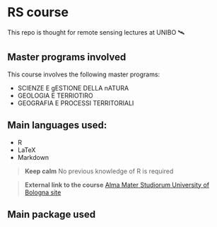 # RS course

This repo is thought for remote sensing lectures at UNIBO 🛰️

## Master programs involved

This course involves the following master programs:

+ SCIENZE E gESTIONE DELLA nATURA
+ GEOLOGIA E TERRIOTIRO
+ GEOGRAFIA E PROCESSI TERRITORIALI

## Main languages used:

+ R
+ LaTeX
+ Markdown

> **Keep calm**
No previous knowledge of R is required

> **External link to the course**
[Alma Mater Studiorum University of Bologna site](https://www.unibo.it/it/studiare/dottorati-master-specializzazioni-e-altra-formazione/insegnamenti/insegnamento/2023/455369)

## Main package used

```




